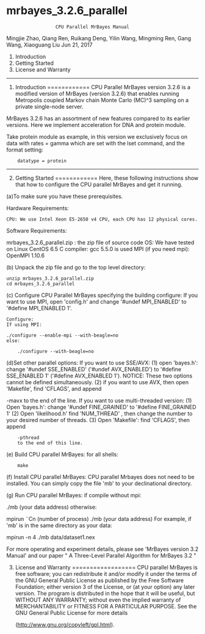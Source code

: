 # mrbayes_3.2.6_parallel

                      CPU Parallel MrBayes Manual
		      
Mingjie Zhao, Qiang Ren, Ruikang Deng, Yilin Wang, Mingming Ren, Gang Wang, Xiaoguang Liu
																                                                                                     Jun 21, 2017
1. Introduction
2. Getting Started
3. License and Warranty
-------------------------------------------------------------------------------

1. Introduction
============
CPU Parallel MrBayes version 3.2.6 is a modified version of MrBayes (version 3.2.6) that enables running Metropolis coupled Markov chain Monte Carlo (MC)^3 sampling on a private single-node server.

MrBayes 3.2.6 has an assortment of new features compared to its earlier versions. Here we implement acceleration for DNA and protein module.

Take protein module as example, in this version we exclusively focus on data with rates = gamma which are set with the lset command, and the format setting:

		datatype = protein

-------------------------------------------------------------------------------

2. Getting Started
============
Here, these following instructions show that how to configure the CPU parallel MrBayes and get it running.

(a)To make sure you have these prerequisites.

Hardware Requirements:
		
	CPU: We use Intel Xeon E5-2650 v4 CPU, each CPU has 12 physical cores.
Software Requirements:
	
  mrbayes_3.2.6_parallel.zip : the zip file of source code
	OS: We have tested on Linux CentOS 6.5
	C compiler: gcc 5.5.0 is used
	MPI (if you need mpi): OpenMPI 1.10.6

(b) Unpack the zip file and go to the top level directory:
	
	unzip mrbayes_3.2.6_parallel.zip
	cd mrbayes_3.2.6_parallel

(c) Configure CPU Parallel MrBayes specifying the building configure:
    If you want to use MPI, open 'config.h' and change '#undef MPI_ENABLED' to '#define MPI_ENABLED 1'.

    Configure: 
	If using MPI:
		
    ./configure --enable-mpi --with-beagle=no
	else:
  
		./configure --with-beagle=no

(d)Set other parallel options:
     If you want to use SSE/AVX:
	(1) open 'bayes.h':
		change '#undef SSE_ENABLED' ('#undef AVX_ENABLED') to '#define SSE_ENABLED 1' ('#define AVX_ENABLED 1').
	NOTICE: These two options cannot be defined simultaneously.
	(2) if you want to use AVX, then open 'Makefile', find 'CFLAGS', and append		
	
  -mavx
	to the end of the line.
	If you want to use multi-threaded version:
	(1) Open 'bayes.h':
		change '#undef FINE_GRAINED' to '#define FINE_GRAINED 1'
	(2) Open 'likelihood.h'
		find 'NUM_THREAD' , then change the number to your desired number of threads.
	(3) Open 'Makefile':
		find 'CFLAGS', then append
	
		-pthread
		to the end of this line.

(e) Build CPU parallel MrBayes:
	for all shells:

		make
(f) Install CPU parallel MrBayes:
	CPU parallel Mrbayes does not need to be installed. You can simply copy the file 'mb' to your declinational directory.

(g) Run CPU parallel MrBayes:
	if compile without mpi: 
  
  ./mb (your data address)
otherwise: 

  mpirun ¨Cn (number of process) ./mb (your data address)
For example, if 'mb' is in the same directory as your data: 

mpirun -n 4 ./mb data/dataset1.nex 

For more operating and experiment details, please see 'MrBayes version 3.2 Manual' and our paper " A Three-Level Parallel Algorithm for MrBayes 3.2 "

3. License and Warranty
==================
CPU parallel MrBayes is free software; you can redistribute it and/or modify it under the terms of the GNU General Public License as published by the Free Software Foundation; either version 3 of the License, or (at your option) any later version.
The program is distributed in the hope that it will be useful, but WITHOUT ANY WARRANTY; without even the implied warranty of	MERCHANTABILITY or FITNESS FOR A PARTICULAR PURPOSE. See the GNU General Public License for more details

	(http://www.gnu.org/copyleft/gpl.html).
	

